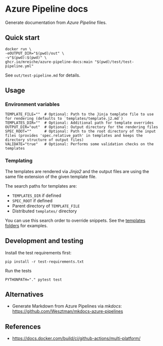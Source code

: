# Azure Pipeline docs

Generate documentation from *Azure Pipeline* files.

## Quick start
```shell
docker run \
-eOUTPUT_DIR="$(pwd)/out" \
-v"$(pwd):$(pwd)" \
ghcr.io/mreiche/azure-pipeline-docs:main "$(pwd)/test/test-pipeline.yml" 
```
See `out/test-pipeline.md` for details.

## Usage

### Environment variables
```shell
TEMPLATE_FILE=""  # Optional: Path to the Jinja template file to use for rendering (defaults to `templates/template.j2.md`)
TEMPLATES_DIR=""  # Optional: Additional path for template overrides
OUTPUT_DIR="out"  # Optional: Output directory for the rendering files
SPEC_ROOT=""      # Optional: Path to the root directory of the input files (provides 'spec.relative_path' in templates and keeps the directory structure of output files)
VALIDATE="true"   # Optional: Performs some validation checks on the templates
```

### Templating

The templates are rendered via *Jinja2* and the output files are using the same file extension of the given template file.

The search paths for templates are:
- `TEMPLATES_DIR` if defined
- `SPEC_ROOT` if defined
- Parent directory of `TEMPLATE_FILE`
- Distributed `templates/` directory

You can use this search order to override snippets. See the [templates folders](templates) for examples.

## Development and testing

Install the test requirements first:
```shell
pip install -r test-requirements.txt
```
Run the tests
```shell
PYTHONPATH="." pytest test
```

## Alternatives
- Generate Markdown from Azure Pipelines via *mkdocs*: https://github.com/Wesztman/mkdocs-azure-pipelines

## References
- https://docs.docker.com/build/ci/github-actions/multi-platform/
